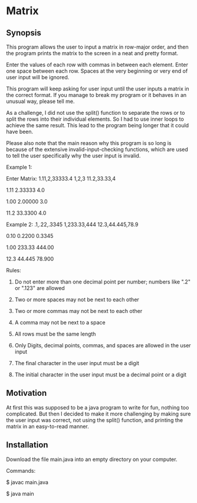 # Matrix

Synopsis
--------

This program allows the user to input a matrix in row-major order, and then
the program prints the matrix to the screen in a neat and pretty format.

Enter the values of each row with commas in between each element. Enter
one space between each row. Spaces at the very beginning or very end 
of user input will be ignored.

This program will keep asking for user input until the user inputs a matrix
in the correct format. If you manage to break my program or it behaves in an unusual way, please
tell me.

As a challenge, I did not use the split() function to separate the rows or to split the rows into 
their individual elements. So I had to use inner loops to achieve the same result. This lead to
the program being longer that it could have been. 

Please also note that the main reason why this program is so long is because of the extensive 
invalid-input-checking functions, which are used to tell the user specifically why the user input
is invalid. 

Example 1:

Enter Matrix: 1.11,2,33333.4 1,2,3 11.2,33.33,4

1.11 2.33333 4.0

1.00 2.00000 3.0

11.2 33.3300 4.0

Example 2: .1,.22,.3345 1,233.33,444 12.3,44.445,78.9

0.10 0.2200 0.3345

1.00 233.33 444.00

12.3 44.445 78.900

Rules:

1. Do not enter more than one decimal point per number; numbers like ".2" or ".123" are allowed

2. Two or more spaces may not be next to each other

3. Two or more commas may not be next to each other

4. A comma may not be next to a space

5. All rows must be the same length

6. Only Digits, decimal points, commas, and spaces are allowed in the user input

7. The final character in the user input must be a digit

8. The initial character in the user input must be a decimal point or a digit

Motivation
----------

At first this was supposed to be a java program to write for fun, nothing too complicated. But then I decided to make it more 
challenging by making sure the user input was correct, not using the split() function, and printing
the matrix in an easy-to-read manner. 

Installation
------------

Download the file main.java into an empty directory on your computer.

Commands:

$ javac main.java

$ java main
